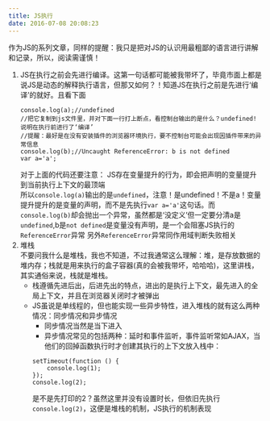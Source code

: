 ```yaml
---
title: JS执行
date: 2016-07-08 20:08:23
---
```


作为JS的系列文章，同样的提醒：我只是把对JS的认识用最粗鄙的语言进行讲解和记录，所以，阅读需谨慎！

1. JS在执行之前会先进行编译。这第一句话都可能被我带坏了，毕竟市面上都是说JS是动态的解释执行语言，但那又如何？！知道JS在执行之前是先进行‘编译’的就好。且看下面
    ```
    console.log(a);//undefined
    //把它复制到js文件里，并对下面一行打上断点，看控制台输出的是什么？undefined!说明在执行前进行了‘编译’
    //提醒：最好是在没有安装插件的浏览器环境执行，要不控制台可能会出现因插件带来的异常信息
    console.log(b);//Uncaught ReferenceError: b is not defined
    var a='a';
    ```
    对于上面的代码还要注意：
    JS存在变量提升的行为，即会把声明的变量提升到当前执行上下文的最顶端    
    所以`console.log(a)`输出的是`undefined`，注意！是undefined！不是a！变量提升提升的是变量的声明，而不是先执行`var a='a'`这句话。而`console.log(b)`却会抛出一个异常，虽然都是‘没定义’但一定要分清a是`undefined`,b是`not defined`是变量没有声明，是一个会阻塞JS执行的`ReferenceError`异常
    另外`ReferenceError`异常同作用域判断失败相关    
2. 堆栈    
不要问我什么是堆栈，我也不知道，不过我通常这么理解：堆，是存放数据的堆内存；栈就是用来执行的盒子容器(真的会被我带坏，哈哈哈)，这里讲栈，其实通俗来说，栈就是堆栈。    
    * 栈遵循先进后出，后进先出的特点，进出的是执行上下文，最先进入的全局上下文，并且在浏览器关闭时才被弹出
    * JS虽说是单线程的，但也能实现一些异步特性，进入堆栈的就有这么两种情况：同步情况和异步情况
        * 同步情况当然是当下进入
        * 异步情况常见的包括两种：延时和事件监听，事件监听常如AJAX，当他们的回掉函数执行时才创建其执行的上下文放入栈中：
        ```
        setTimeout(function () {
            console.log(1);
        });
        console.log(2);
        ```
        是不是先打印的2？虽然这里并没有设置时长，但依旧先执行`console.log(2)`，这便是堆栈的机制，JS执行的机制表现   
